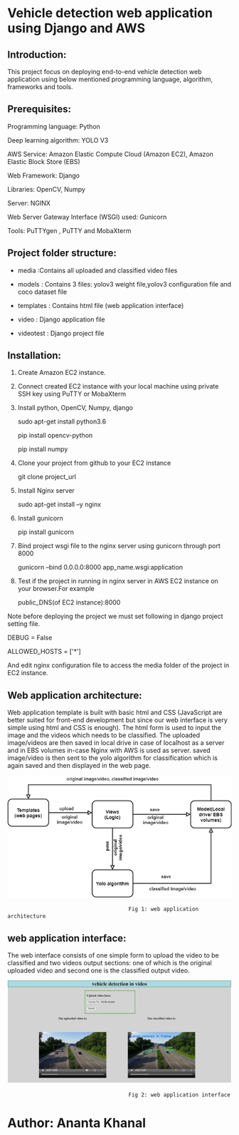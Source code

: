 # Vehicle detection web application using Django and AWS

## Introduction: 
This project focus on deploying end-to-end vehicle detection web application using below mentioned programming language, algorithm, frameworks and tools. 

## Prerequisites: 
Programming language: Python 

Deep learning algorithm: YOLO V3 

AWS Service: Amazon Elastic Compute Cloud (Amazon EC2), Amazon Elastic Block Store (EBS) 

Web Framework: Django 

Libraries: OpenCV, Numpy 

Server: NGINX 

Web Server Gateway Interface (WSGI) used: Gunicorn 

Tools: PuTTYgen , PuTTY and MobaXterm 

## Project folder structure: 


- media :Contains all uploaded and classified video files 

- models : Contains 3 files: yolov3 weight file,yolov3 configuration file and coco dataset file 

- templates : Contains html file (web application interface) 

- video : Django application file 

- videotest : Django project file 

## Installation:

1. Create Amazon EC2 instance. 

2. Connect created EC2 instance with your local machine using private SSH key using PuTTY or MobaXterm 

3. Install python, OpenCV, Numpy, django 

    sudo apt-get install python3.6 

    pip install opencv-python 

    pip install numpy 

4. Clone your project from github to your EC2 instance 

    git clone project_url 

5. Install Nginx server 

    sudo apt-get install –y nginx 

6. Install gunicorn 

    pip install gunicorn 

7. Bind project wsgi file to the nginx server using gunicorn through port 8000 

    gunicorn –bind 0.0.0.0:8000 app_name.wsgi:application 

8. Test if the project in running in nginx server in AWS EC2 instance on your browser.For example

    public_DNS(of EC2 instance):8000

 

Note before deploying the project we must set following in django project setting file. 

 DEBUG = False 

 ALLOWED_HOSTS = ['*'] 

And edit nginx configuration file to access the media folder of the project in EC2 instance. 


## Web application architecture:   

Web application template is built with basic html and CSS (JavaScript are better suited for front-end development but since our web interface is very simple using html and CSS is enough). The html form is used to input the image and the videos which needs to be classified. The uploaded image/videos are then saved in local drive in case of localhost as a server and in EBS volumes in-case Nginx with AWS is used as server. saved image/video is then sent to the yolo algorithm for classification which is again saved and then displayed in the web page. 


![](zimage_for_readme/image1.jpg)

                                          Fig 1: web application architecture 

## web application interface: 
The web interface consists of one simple form to upload the video to be classified and two videos output sections: one of which is the original uploaded video and second one is the classified output video. 

![](zimage_for_readme/image3.JPG)

                                          Fig 2: web application interface 



# Author: Ananta Khanal                                           




